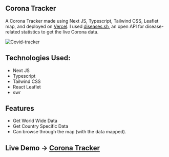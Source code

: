 ## Corona Tracker

A Corona Tracker made using Next JS, Typescript, Tailwind CSS, Leaflet map, and deployed on [Vercel](https://corona-tracker-omega.vercel.app/). I used [diseases.sh](https://disease.sh/docs/#/), an open API for disease-related statistics to get the live Corona data.

![Covid-tracker](https://user-images.githubusercontent.com/63698375/125269937-cfd46e00-e326-11eb-9f1b-ef4da41bba53.jpg)

## Technologies Used:

- Next JS
- Typescript
- Tailwind CSS
- React Leaflet
- swr

## Features

- Get World Wide Data
- Get Country Specific Data
- Can browse through the map (with the data mapped).


## Live Demo -> [Corona Tracker](https://corona-tracker-omega.vercel.app/)
